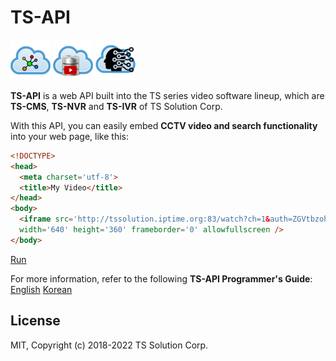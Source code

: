 TS-API
======

![Alt TS-CMS](img/tscms.png) ![Alt TS-NVR](img/tsnvr.png) ![Alt TS-IVR](img/tsivr.png)

**TS-API** is a web API built into the TS series video software lineup, which are **TS-CMS**, **TS-NVR** and **TS-IVR** of TS Solution Corp.

With this API, you can easily embed **CCTV video and search functionality** into your web page, like this:
```html
<!DOCTYPE>
<head>
  <meta charset='utf-8'>
  <title>My Video</title>
</head>
<body>
  <iframe src='http://tssolution.iptime.org:83/watch?ch=1&auth=ZGVtbzohMTIzNHF3ZXI%3D' 
  width='640' height='360' frameborder='0' allowfullscreen />
</body>
```
[Run](http://tssolution.iptime.org:83/watch?ch=1&auth=ZGVtbzohMTIzNHF3ZXI%3D)

For more information, refer to the following **TS-API Programmer's Guide**:
[English](./en/TS-API.en.md)
[Korean](./ko/TS-API.ko.md)

License
------
MIT, Copyright (c) 2018-2022 TS Solution Corp.